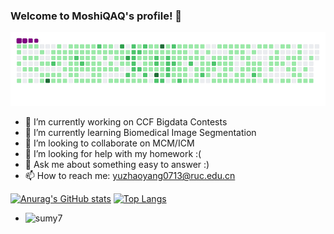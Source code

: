 ### Welcome to MoshiQAQ's profile! 👋
![snake](https://github.com/MoshiQAQ/MoshiQAQ/blob/output/github-snake.gif)
<!--
**MoshiQAQ/MoshiQAQ** is a ✨ _special_ ✨ repository because its `README.md` (this file) appears on your GitHub profile.

Here are some ideas to get you started:
-->
- 🔭 I’m currently working on CCF Bigdata Contests
- 🌱 I’m currently learning Biomedical Image Segmentation
- 👯 I’m looking to collaborate on MCM/ICM
- 🤔 I’m looking for help with my homework :(
- 💬 Ask me about something easy to answer :)
- 📫 How to reach me: yuzhaoyang0713@ruc.edu.cn
<!-- - 😄 Pronouns:  -->
<!-- - ⚡ Fun fact: ... -->
[![Anurag's GitHub stats](https://github-readme-stats.vercel.app/api?username=MoshiQAQ&count_private=true&show_icons=true)](https://github.com/anuraghazra/github-readme-stats&theme=vue)
[![Top Langs](https://github-readme-stats.vercel.app/api/top-langs/?username=MoshiQAQ&layout=compact)](https://github.com/anuraghazra/github-readme-stats)
+ ![sumy7](https://komarev.com/ghpvc/?username=MoshiQAQ)
